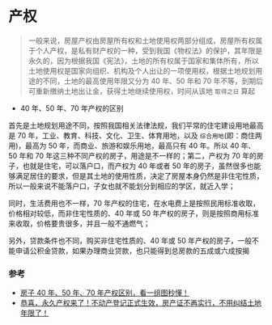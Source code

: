 # 产权

> 一般来说，房屋产权由房屋所有权和土地使用权两部分组成，房屋所有权属于个人产权，是私有财产权的一种，受到我国《物权法》的保护，其年限是永久的，因为根据我国《宪法》，土地的所有权属于国家和集体所有，所以土地使用权是国家向组织、机构及个人出让的一项使用权，根据土地规划用途的不同，土地的最高使用年限又分为 40 年、50 年和 70 年不等，到期后可重新缴纳土地出让金，获得土地继续使用权，时间从该地 `取得之日` 算起

- 40 年、50 年、70 年产权的区别

首先是土地规划用途不同，按照我国相关法律法规，我们平常的住宅建设用地最高是 70 年，工业、教育、科技、文化、卫生、体育用地，以及 `综合用地`(即：商住两用)，最高为 50 年，而商业、旅游和娱乐用地，最高只有 40 年。所以 40 年、50 年和 70 年这三种不同产权的房子，用途是不一样的；第二，产权为 70 年的房子，也就是住宅，可以落户口，而产权为 40 年或者 50 年的房子，虽然很多也能够满足居住的要求，但是其土地的使用性质，决定了房屋本身仍然是非住宅性质，所以一般来说不能落户口，子女也就不能划分到相应的学区，就近入学；

同时，生活费用也不一样，70 年产权的住宅，在水电费上是按照民用标准收取，价格相对较低，而非住宅性质的、40 年或 50 年产权的房子，则是按照商用标准来收取，价格要贵很多，并且一般不通燃气；

另外，贷款条件也不同，购买非住宅性质的、40 年或 50 年产权的房子，一般不能申请公积金贷款，如果办理商业贷款，也只能得到总房款的五成或六成按揭

### 参考

- [房子 40 年、50 年、70 年产权区别，看一组图秒懂！](https://zhuanlan.zhihu.com/p/26553350)
- [恭喜，永久产权来了！不动产登记正式生效，房产证不再实行，不用纠结土地年限了！](https://zhuanlan.zhihu.com/p/142105507)
